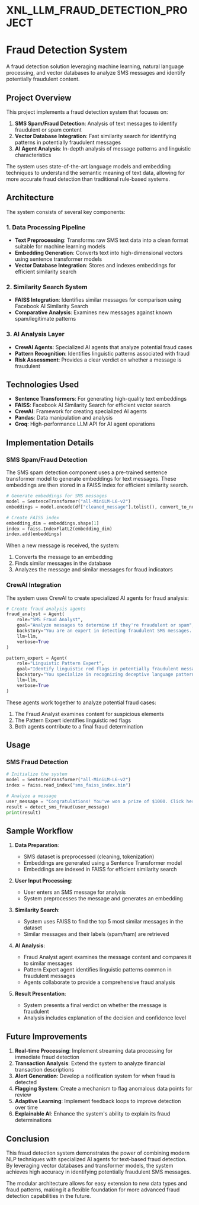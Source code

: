 # XNL_LLM_FRAUD_DETECTION_PROJECT
# Fraud Detection System

A fraud detection solution leveraging machine learning, natural language processing, and vector databases to analyze SMS messages and identify potentially fraudulent content.

## Project Overview

This project implements a fraud detection system that focuses on:

1. **SMS Spam/Fraud Detection**: Analysis of text messages to identify fraudulent or spam content
2. **Vector Database Integration**: Fast similarity search for identifying patterns in potentially fraudulent messages
3. **AI Agent Analysis**: In-depth analysis of message patterns and linguistic characteristics

The system uses state-of-the-art language models and embedding techniques to understand the semantic meaning of text data, allowing for more accurate fraud detection than traditional rule-based systems.

## Architecture

The system consists of several key components:

### 1. Data Processing Pipeline

- **Text Preprocessing**: Transforms raw SMS text data into a clean format suitable for machine learning models
- **Embedding Generation**: Converts text into high-dimensional vectors using sentence transformer models
- **Vector Database Integration**: Stores and indexes embeddings for efficient similarity search

### 2. Similarity Search System

- **FAISS Integration**: Identifies similar messages for comparison using Facebook AI Similarity Search
- **Comparative Analysis**: Examines new messages against known spam/legitimate patterns

### 3. AI Analysis Layer

- **CrewAI Agents**: Specialized AI agents that analyze potential fraud cases
- **Pattern Recognition**: Identifies linguistic patterns associated with fraud
- **Risk Assessment**: Provides a clear verdict on whether a message is fraudulent

## Technologies Used

- **Sentence Transformers**: For generating high-quality text embeddings
- **FAISS**: Facebook AI Similarity Search for efficient vector search
- **CrewAI**: Framework for creating specialized AI agents
- **Pandas**: Data manipulation and analysis
- **Groq**: High-performance LLM API for AI agent operations

## Implementation Details

### SMS Spam/Fraud Detection

The SMS spam detection component uses a pre-trained sentence transformer model to generate embeddings for text messages. These embeddings are then stored in a FAISS index for efficient similarity search.

```python
# Generate embeddings for SMS messages
model = SentenceTransformer("all-MiniLM-L6-v2")
embeddings = model.encode(df["cleaned_message"].tolist(), convert_to_numpy=True)

# Create FAISS index
embedding_dim = embeddings.shape[1]
index = faiss.IndexFlatL2(embedding_dim)
index.add(embeddings)
```

When a new message is received, the system:
1. Converts the message to an embedding
2. Finds similar messages in the database
3. Analyzes the message and similar messages for fraud indicators

### CrewAI Integration

The system uses CrewAI to create specialized AI agents for fraud analysis:

```python
# Create fraud analysis agents
fraud_analyst = Agent(
    role="SMS Fraud Analyst",
    goal="Analyze messages to determine if they're fraudulent or spam",
    backstory="You are an expert in detecting fraudulent SMS messages...",
    llm=llm,
    verbose=True
)

pattern_expert = Agent(
    role="Linguistic Pattern Expert",
    goal="Identify linguistic red flags in potentially fraudulent messages",
    backstory="You specialize in recognizing deceptive language patterns...",
    llm=llm,
    verbose=True
)
```

These agents work together to analyze potential fraud cases:

1. The Fraud Analyst examines content for suspicious elements
2. The Pattern Expert identifies linguistic red flags
3. Both agents contribute to a final fraud determination

## Usage

### SMS Fraud Detection

```python
# Initialize the system
model = SentenceTransformer("all-MiniLM-L6-v2")
index = faiss.read_index("sms_faiss_index.bin")

# Analyze a message
user_message = "Congratulations! You've won a prize of $1000. Click here to claim."
result = detect_sms_fraud(user_message)
print(result)
```

## Sample Workflow

1. **Data Preparation**:
   - SMS dataset is preprocessed (cleaning, tokenization)
   - Embeddings are generated using a Sentence Transformer model
   - Embeddings are indexed in FAISS for efficient similarity search

2. **User Input Processing**:
   - User enters an SMS message for analysis
   - System preprocesses the message and generates an embedding

3. **Similarity Search**:
   - System uses FAISS to find the top 5 most similar messages in the dataset
   - Similar messages and their labels (spam/ham) are retrieved

4. **AI Analysis**:
   - Fraud Analyst agent examines the message content and compares it to similar messages
   - Pattern Expert agent identifies linguistic patterns common in fraudulent messages
   - Agents collaborate to provide a comprehensive fraud analysis

5. **Result Presentation**:
   - System presents a final verdict on whether the message is fraudulent
   - Analysis includes explanation of the decision and confidence level

## Future Improvements

1. **Real-time Processing**: Implement streaming data processing for immediate fraud detection
2. **Transaction Analysis**: Extend the system to analyze financial transaction descriptions
3. **Alert Generation**: Develop a notification system for when fraud is detected
4. **Flagging System**: Create a mechanism to flag anomalous data points for review
5. **Adaptive Learning**: Implement feedback loops to improve detection over time
6. **Explainable AI**: Enhance the system's ability to explain its fraud determinations

## Conclusion

This fraud detection system demonstrates the power of combining modern NLP techniques with specialized AI agents for text-based fraud detection. By leveraging vector databases and transformer models, the system achieves high accuracy in identifying potentially fraudulent SMS messages.

The modular architecture allows for easy extension to new data types and fraud patterns, making it a flexible foundation for more advanced fraud detection capabilities in the future.
